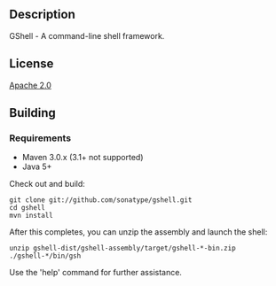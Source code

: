 <!--

    Copyright (c) 2009-2013 the original author or authors.

    Licensed under the Apache License, Version 2.0 (the "License");
    you may not use this file except in compliance with the License.
    You may obtain a copy of the License at

    http://www.apache.org/licenses/LICENSE-2.0

    Unless required by applicable law or agreed to in writing, software
    distributed under the License is distributed on an "AS IS" BASIS,
    WITHOUT WARRANTIES OR CONDITIONS OF ANY KIND, either express or implied.
    See the License for the specific language governing permissions and
    limitations under the License.

-->
Description
-----------

GShell - A command-line shell framework.

License
-------

[Apache 2.0](http://www.apache.org/licenses/LICENSE-2.0.html)

Building
--------

### Requirements

* Maven 3.0.x (3.1+ not supported)
* Java 5+

Check out and build:

    git clone git://github.com/sonatype/gshell.git
    cd gshell
    mvn install

After this completes, you can unzip the assembly and launch the shell:

    unzip gshell-dist/gshell-assembly/target/gshell-*-bin.zip
    ./gshell-*/bin/gsh

Use the 'help' command for further assistance.
